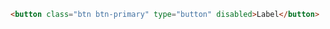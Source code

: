 ```html //DesignSystem version 2023
<button class="btn btn-primary" type="button" disabled>Label</button>
```